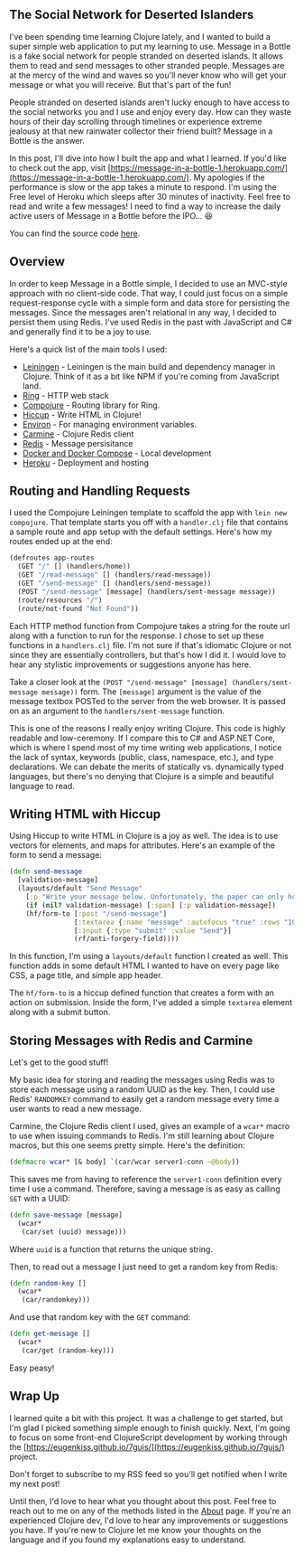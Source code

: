 ## The Social Network for Deserted Islanders

I've been spending time learning Clojure lately, and I wanted to build a super simple web application to put my learning to use. Message in a Bottle is a fake social network for people stranded on deserted islands. It allows them to read and send messages to other stranded people. Messages are at the mercy of the wind and waves so you'll never know who will get your message or what you will receive. But that's part of the fun!

People stranded on deserted islands aren't lucky enough to have access to the social networks you and I use and enjoy every day. How can they waste hours of their day scrolling through timelines or experience extreme jealousy at that new rainwater collector their friend built? Message in a Bottle is the answer.

In this post, I'll dive into how I built the app and what I learned. If you'd like to check out the app, visit [https://message-in-a-bottle-1.herokuapp.com/](https://message-in-a-bottle-1.herokuapp.com/). My apologies if the performance is slow or the app takes a minute to respond. I'm using the Free level of Heroku which sleeps after 30 minutes of inactivity. Feel free to read and write a few messages! I need to find a way to increase the daily active users of Message in a Bottle before the IPO... 😆

You can find the source code [here](https://github.com/joerter/message-in-a-bottle).

## Overview

In order to keep Message in a Bottle simple, I decided to use an MVC-style approach with no client-side code. That way, I could just focus on a simple request-response cycle with a simple form and data store for persisting the messages. Since the messages aren't relational in any way, I decided to persist them using Redis. I've used Redis in the past with JavaScript and C# and generally find it to be a joy to use.

Here's a quick list of the main tools I used:

-   [Leiningen](https://leiningen.org/) - Leiningen is the main build and dependency manager in Clojure. Think of it as a bit like NPM if you're coming from JavaScript land.
-   [Ring](https://github.com/ring-clojure/ring) - HTTP web stack
-   [Compojure](https://github.com/weavejester/compojure) - Routing library for Ring.
-   [Hiccup](https://github.com/weavejester/hiccup) - Write HTML in Clojure!
-   [Environ](https://github.com/weavejester/environ) - For managing environment variables.
-   [Carmine](https://github.com/ptaoussanis/carmine) - Clojure Redis client
-   [Redis](https://redis.io/) - Message persisitance
-   [Docker and Docker Compose](https://www.docker.com/) - Local development
-   [Heroku](https://heroku.com) - Deployment and hosting

## Routing and Handling Requests

I used the Compojure Leiningen template to scaffold the app with `lein new compojure`. That template starts you off with a `handler.clj` file that contains a sample route and app setup with the default settings. Here's how my routes ended up at the end:

```clojure
(defroutes app-routes
  (GET "/" [] (handlers/home))
  (GET "/read-message" [] (handlers/read-message))
  (GET "/send-message" [] (handlers/send-message))
  (POST "/send-message" [message] (handlers/sent-message message))
  (route/resources "/")
  (route/not-found "Not Found"))
```

Each HTTP method function from Compojure takes a string for the route url along with a function to run for the response. I chose to set up these functions in a `handlers.clj` file. I'm not sure if that's idiomatic Clojure or not since they are essentially controllers, but that's how I did it. I would love to hear any stylistic improvements or suggestions anyone has here.

Take a closer look at the `(POST "/send-message" [message] (handlers/sent-message message))` form. The `[message]` argument is the value of the message textbox POSTed to the server from the web browser. It is passed on as an argument to the `handlers/sent-message` function.

This is one of the reasons I really enjoy writing Clojure. This code is highly readable and low-ceremony. If I compare this to C# and ASP.NET Core, which is where I spend most of my time writing web applications, I notice the lack of syntax, keywords (public, class, namespace, etc.), and type declarations. We can debate the merits of statically vs. dynamically typed languages, but there's no denying that Clojure is a simple and beautiful language to read.

## Writing HTML with Hiccup

Using Hiccup to write HTML in Clojure is a joy as well. The idea is to use vectors for elements, and maps for attributes. Here's an example of the form to send a message:

```clojure
(defn send-message
  [validation-message]
  (layouts/default "Send Message"
    [:p "Write your message below. Unfortunately, the paper can only hold 250 characters."]
    (if (nil? validation-message) [:span] [:p validation-message])
    (hf/form-to [:post "/send-message"]
                [:textarea {:name "message" :autofocus "true" :rows "10"}]
                [:input {:type "submit" :value "Send"}]
                (rf/anti-forgery-field))))
```

In this function, I'm using a `layouts/default` function I created as well. This function adds in some default HTML I wanted to have on every page like CSS, a page title, and simple app header.

The `hf/form-to` is a hiccup defined function that creates a form with an action on submission. Inside the form, I've added a simple `textarea` element along with a submit button.

## Storing Messages with Redis and Carmine

Let's get to the good stuff!

My basic idea for storing and reading the messages using Redis was to store each message using a random UUID as the key. Then, I could use Redis' `RANDOMKEY` command to easily get a random message every time a user wants to read a new message.

Carmine, the Clojure Redis client I used, gives an example of a `wcar*` macro to use when issuing commands to Redis. I'm still learning about Clojure macros, but this one seems pretty simple. Here's the definition:

```clojure
(defmacro wcar* [& body] `(car/wcar server1-conn ~@body))
```

This saves me from having to reference the `server1-conn` definition every time I use a command. Therefore, saving a message is as easy as calling `SET` with a UUID:

```clojure
(defn save-message [message]
  (wcar*
   (car/set (uuid) message)))
```

Where `uuid` is a function that returns the unique string.

Then, to read out a message I just need to get a random key from Redis:

```clojure
(defn random-key []
  (wcar*
   (car/randomkey)))
```

And use that random key with the `GET` command:

```clojure
(defn get-message []
  (wcar*
   (car/get (random-key)))
```

Easy peasy!

## Wrap Up

I learned quite a bit with this project. It was a challenge to get started, but I'm glad I picked something simple enough to finish quickly. Next, I'm going to focus on some front-end ClojureScript development by working through the [https://eugenkiss.github.io/7guis/](https://eugenkiss.github.io/7guis/) project.

Don't forget to subscribe to my RSS feed so you'll get notified when I write my next post!

Until then, I'd love to hear what you thought about this post. Feel free to reach out to me on any of the methods listed in the [About](/about) page. If you're an experienced Clojure dev, I'd love to hear any improvements or suggestions you have. If you're new to Clojure let me know your thoughts on the language and if you found my explanations easy to understand.
